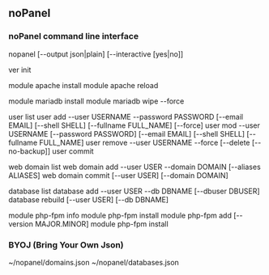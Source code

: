 ## noPanel

### noPanel command line interface

nopanel [--output json|plain] [--interactive [yes|no]]

ver
init

module apache install
module apache reload

module mariadb install
module mariadb wipe --force

user list
user add --user USERNAME --password PASSWORD [--email EMAIL] [--shell SHELL] [--fullname FULL_NAME] [--force]
user mod --user USERNAME [--password PASSWORD] [--email EMAIL] [--shell SHELL] [--fullname FULL_NAME]
user remove --user USERNAME --force [--delete [--no-backup]]
user commit

web domain list
web domain add --user USER --domain DOMAIN [--aliases ALIASES]
web domain commit [--user USER] [--domain DOMAIN]

database list
database add --user USER --db DBNAME [--dbuser DBUSER]
database rebuild [--user USER] [--db DBNAME]

module php-fpm info
module php-fpm install
module php-fpm add [--version MAJOR.MINOR]
module php-fpm install

### BYOJ (Bring Your Own Json)

~/nopanel/domains.json
~/nopanel/databases.json
